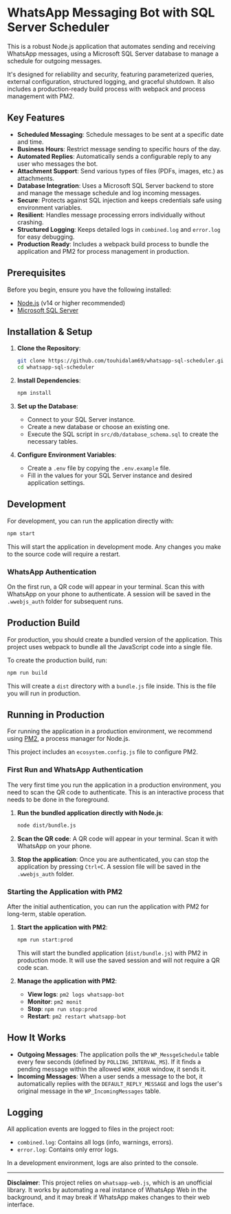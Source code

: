 # WhatsApp Messaging Bot with SQL Server Scheduler

This is a robust Node.js application that automates sending and receiving WhatsApp messages, using a Microsoft SQL Server database to manage a schedule for outgoing messages.

It's designed for reliability and security, featuring parameterized queries, external configuration, structured logging, and graceful shutdown. It also includes a production-ready build process with webpack and process management with PM2.

## Key Features

- **Scheduled Messaging**: Schedule messages to be sent at a specific date and time.
- **Business Hours**: Restrict message sending to specific hours of the day.
- **Automated Replies**: Automatically sends a configurable reply to any user who messages the bot.
- **Attachment Support**: Send various types of files (PDFs, images, etc.) as attachments.
- **Database Integration**: Uses a Microsoft SQL Server backend to store and manage the message schedule and log incoming messages.
- **Secure**: Protects against SQL injection and keeps credentials safe using environment variables.
- **Resilient**: Handles message processing errors individually without crashing.
- **Structured Logging**: Keeps detailed logs in `combined.log` and `error.log` for easy debugging.
- **Production Ready**: Includes a webpack build process to bundle the application and PM2 for process management in production.

## Prerequisites

Before you begin, ensure you have the following installed:

- [Node.js](https://nodejs.org/en/) (v14 or higher recommended)
- [Microsoft SQL Server](https://www.microsoft.com/en-us/sql-server/sql-server-downloads)

## Installation & Setup

1.  **Clone the Repository**:
    ```bash
    git clone https://github.com/touhidalam69/whatsapp-sql-scheduler.git
    cd whatsapp-sql-scheduler
    ```

2.  **Install Dependencies**:
    ```bash
    npm install
    ```

3.  **Set up the Database**:
    -   Connect to your SQL Server instance.
    -   Create a new database or choose an existing one.
    -   Execute the SQL script in `src/db/database_schema.sql` to create the necessary tables.

4.  **Configure Environment Variables**:
    -   Create a `.env` file by copying the `.env.example` file.
    -   Fill in the values for your SQL Server instance and desired application settings.

## Development

For development, you can run the application directly with:

```bash
npm start
```

This will start the application in development mode. Any changes you make to the source code will require a restart.

### WhatsApp Authentication

On the first run, a QR code will appear in your terminal. Scan this with WhatsApp on your phone to authenticate. A session will be saved in the `.wwebjs_auth` folder for subsequent runs.

## Production Build

For production, you should create a bundled version of the application. This project uses webpack to bundle all the JavaScript code into a single file.

To create the production build, run:

```bash
npm run build
```

This will create a `dist` directory with a `bundle.js` file inside. This is the file you will run in production.

## Running in Production

For running the application in a production environment, we recommend using [PM2](https://pm2.keymetrics.io/), a process manager for Node.js.

This project includes an `ecosystem.config.js` file to configure PM2.

### First Run and WhatsApp Authentication

The very first time you run the application in a production environment, you need to scan the QR code to authenticate. This is an interactive process that needs to be done in the foreground.

1.  **Run the bundled application directly with Node.js**:
    ```bash
    node dist/bundle.js
    ```

2.  **Scan the QR code**: A QR code will appear in your terminal. Scan it with WhatsApp on your phone.

3.  **Stop the application**: Once you are authenticated, you can stop the application by pressing `Ctrl+C`. A session file will be saved in the `.wwebjs_auth` folder.

### Starting the Application with PM2

After the initial authentication, you can run the application with PM2 for long-term, stable operation.

1.  **Start the application with PM2**:
    ```bash
    npm run start:prod
    ```
    This will start the bundled application (`dist/bundle.js`) with PM2 in production mode. It will use the saved session and will not require a QR code scan.

2.  **Manage the application with PM2**:
    -   **View logs**: `pm2 logs whatsapp-bot`
    -   **Monitor**: `pm2 monit`
    -   **Stop**: `npm run stop:prod`
    -   **Restart**: `pm2 restart whatsapp-bot`

## How It Works

- **Outgoing Messages**: The application polls the `WP_MessgeSchedule` table every few seconds (defined by `POLLING_INTERVAL_MS`). If it finds a pending message within the allowed `WORK_HOUR` window, it sends it.
- **Incoming Messages**: When a user sends a message to the bot, it automatically replies with the `DEFAULT_REPLY_MESSAGE` and logs the user's original message in the `WP_IncomingMessages` table.

## Logging

All application events are logged to files in the project root:

- `combined.log`: Contains all logs (info, warnings, errors).
- `error.log`: Contains only error logs.

In a development environment, logs are also printed to the console.

---

**Disclaimer**: This project relies on `whatsapp-web.js`, which is an unofficial library. It works by automating a real instance of WhatsApp Web in the background, and it may break if WhatsApp makes changes to their web interface.